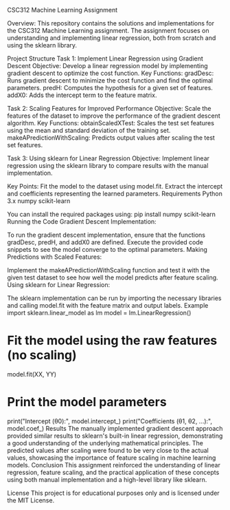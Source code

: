 CSC312 Machine Learning Assignment

Overview:
This repository contains the solutions and implementations for the CSC312 Machine Learning assignment. The assignment focuses on understanding and implementing linear regression, both from scratch and using the sklearn library.

Project Structure
Task 1: Implement Linear Regression using Gradient Descent
Objective: Develop a linear regression model by implementing gradient descent to optimize the cost function.
Key Functions:
gradDesc: Runs gradient descent to minimize the cost function and find the optimal parameters.
predH: Computes the hypothesis for a given set of features.
addX0: Adds the intercept term to the feature matrix.

Task 2: Scaling Features for Improved Performance
Objective: Scale the features of the dataset to improve the performance of the gradient descent algorithm.
Key Functions:
obtainScaledXTest: Scales the test set features using the mean and standard deviation of the training set.
makeAPredictionWithScaling: Predicts output values after scaling the test set features.

Task 3: Using sklearn for Linear Regression
Objective: Implement linear regression using the sklearn library to compare results with the manual implementation.

Key Points:
Fit the model to the dataset using model.fit.
Extract the intercept and coefficients representing the learned parameters.
Requirements
Python 3.x
numpy
scikit-learn

You can install the required packages using:
pip install numpy scikit-learn
Running the Code
Gradient Descent Implementation:

To run the gradient descent implementation, ensure that the functions gradDesc, predH, and addX0 are defined.
Execute the provided code snippets to see the model converge to the optimal parameters.
Making Predictions with Scaled Features:

Implement the makeAPredictionWithScaling function and test it with the given test dataset to see how well the model predicts after feature scaling.
Using sklearn for Linear Regression:

The sklearn implementation can be run by importing the necessary libraries and calling model.fit with the feature matrix and output labels.
Example
import sklearn.linear_model as lm
model = lm.LinearRegression()

# Fit the model using the raw features (no scaling)
model.fit(XX, YY)

# Print the model parameters
print("Intercept (θ0):", model.intercept_)
print("Coefficients (θ1, θ2, ...):", model.coef_)
Results
The manually implemented gradient descent approach provided similar results to sklearn's built-in linear regression, demonstrating a good understanding of the underlying mathematical principles.
The predicted values after scaling were found to be very close to the actual values, showcasing the importance of feature scaling in machine learning models.
Conclusion
This assignment reinforced the understanding of linear regression, feature scaling, and the practical application of these concepts using both manual implementation and a high-level library like sklearn.

License
This project is for educational purposes only and is licensed under the MIT License.
